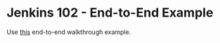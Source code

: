 # Jenkins 102 - End-to-End Example


Use [this](https://github.com/dcos/examples/tree/master/1.8/jenkins#build-a-docker-image-and-deploy-it-via-marathon) end-to-end walkthrough example.
